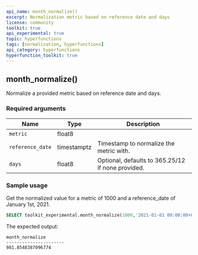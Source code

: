 ```yaml
---
api_name: month_normalize()
excerpt: Normalization metric based on reference date and days 
license: community
toolkit: true
api_experimental: true
topic: hyperfunctions
tags: [normalization, hyperfunctions]
api_category: hyperfunctions
hyperfunction_toolkit: true
---
```

## month_normalize()

Normalize a provided metric based on reference date and days.

### Required arguments

|Name|Type|Description|
|---|---|---|
| `metric` | float8  |  |
| `reference_date` | timestamptz | Timestamp to normalize the metric with. |
| `days` | float8 | Optional, defaults to 365.25/12 if none provided. |

### Sample usage

Get the normalized value for a metric of 1000 and a reference\_date of January 1st, 2021.
```sql
SELECT toolkit_experimental.month_normalize(1000,'2021-01-01 00:00:00+03'::timestamptz
```

The expected output:
```
month_normalize
----------------------
981.8548387096774
```

